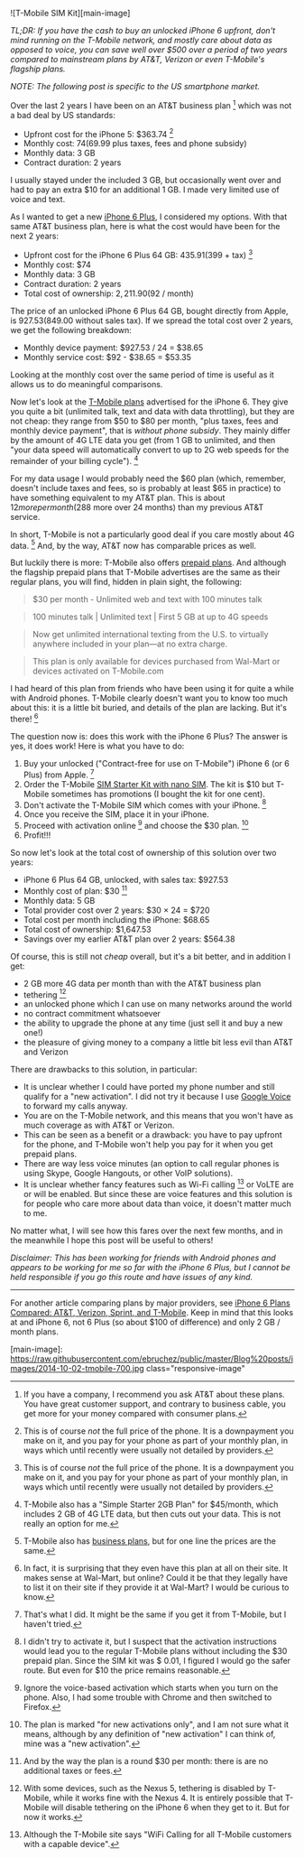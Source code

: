 ![T-Mobile SIM Kit][main-image]

*TL;DR: If you have the cash to buy an unlocked iPhone 6 upfront, don't mind running on the T-Mobile network, and mostly care about data as opposed to voice, you can save well over $500 over a period of two years compared to mainstream plans by AT&T, Verizon or even T-Mobile's flagship plans.*

*NOTE: The following post is specific to the US smartphone market.*

Over the last 2 years I have been on an AT&T business plan [^business] which was not a bad deal by US standards:

- Upfront cost for the iPhone 5: $363.74 [^subsidy]
- Monthly cost: $74 ($69.99 plus taxes, fees and phone subsidy)
- Monthly data: 3 GB
- Contract duration: 2 years

I usually stayed under the included 3 GB, but occasionally went over and had to pay an extra $10 for an additional 1 GB. I made very limited use of voice and text.

As I wanted to get a new [iPhone 6 Plus](http://blog.bruchez.name/2014/09/rationalizing-iphone-6-plus.html), I considered my options. With that same AT&T business plan, here is what the cost would have been for the next 2 years:

- Upfront cost for the iPhone 6 Plus 64 GB: $435.91 ($399 + tax) [^subsidy]
- Monthly cost: $74
- Monthly data: 3 GB
- Contract duration: 2 years
- Total cost of ownership: $2,211.90 ($92 / month)

The price of an unlocked iPhone 6 Plus 64 GB, bought directly from Apple, is $927.53 ($849.00 without sales tax). If we spread the total cost over 2 years, we get the following breakdown:

- Monthly device payment: $927.53 / 24 = $38.65
- Monthly service cost: $92 - $38.65 = $53.35

Looking at the monthly cost over the same period of time is useful as it allows us to do meaningful comparisons.

Now let's look at the [T-Mobile plans](http://www.t-mobile.com/cell-phone-plans/individual.html) advertised for the iPhone 6. They give you quite a bit (unlimited talk, text and data with data throttling), but they are not cheap: they range from $50 to $80 per month, "plus taxes, fees and monthly device payment", that is *without phone subsidy*. They mainly differ by the amount of 4G LTE data you get (from 1 GB to unlimited, and then "your data speed will automatically convert to up to 2G web speeds for the remainder of your billing cycle"). [^starter]

For my data usage I would probably need the $60 plan (which, remember, doesn't include taxes and fees, so is probably at least $65 in practice) to have something equivalent to my AT&T plan. This is about $12 more per month ($288 more over 24 months) than my previous AT&T service.

In short, T-Mobile is not a particularly good deal if you care mostly about 4G data. [^tmo-business] And, by the way, AT&T now has comparable prices as well.

But luckily there is more: T-Mobile also offers [prepaid plans](http://prepaid-phones.t-mobile.com/prepaid-plans). And although the flagship prepaid plans that T-Mobile advertises are the same as their regular plans, you will find, hidden in plain sight, the following:

> $30 per month - Unlimited web and text with 100 minutes talk

> 100 minutes talk | Unlimited text | First 5 GB at up to 4G speeds

> Now get unlimited international texting from the U.S. to virtually anywhere included in your plan—at no extra charge.

> This plan is only available for devices purchased from Wal-Mart or devices activated on T-Mobile.com

I had heard of this plan from friends who have been using it for quite a while with Android phones. T-Mobile clearly doesn't want you to know too much about this: it is a little bit buried, and details of the plan are lacking. But it's there! [^surprising]

The question now is: does this work with the iPhone 6 Plus? The answer is yes, it does work! Here is what you have to do:

1. Buy your unlocked ("Contract-free for use on T-Mobile") iPhone 6 (or 6 Plus) from Apple. [^apple-tmo]
1. Order the T-Mobile [SIM Starter Kit with nano SIM](http://prepaid-phones.t-mobile.com/prepaid-phone/T-Mobile-Nano-SIM-Card-Prepaid). The kit is $10 but T-Mobile sometimes has promotions (I bought the kit for one cent).
1. Don't activate the T-Mobile SIM which comes with your iPhone. [^included-sim]
1. Once you receive the SIM, place it in your iPhone.
1. Proceed with activation online [^voice-activation] and choose the $30 plan. [^new-activation]
1. Profit!!!

So now let's look at the total cost of ownership of this solution over two years:

- iPhone 6 Plus 64 GB, unlocked, with sales tax: $927.53
- Monthly cost of plan: $30 [^thirty]
- Monthly data: 5 GB
- Total provider cost over 2 years: $30 × 24 = $720
- Total cost per month including the iPhone: $68.65
- Total cost of ownership: $1,647.53
- Savings over my earlier AT&T plan over 2 years: $564.38

Of course, this is still not *cheap* overall, but it's a bit better, and in addition I get:

- 2 GB more 4G data per month than with the AT&T business plan
- tethering [^tethering]
- an unlocked phone which I can use on many networks around the world
- no contract commitment whatsoever
- the ability to upgrade the phone at any time (just sell it and buy a new one!)
- the pleasure of giving money to a company a little bit less evil than AT&T and Verizon

There are drawbacks to this solution, in particular:

- It is unclear whether I could have ported my phone number and still qualify for a "new activation". I did not try it because I use [Google Voice](https://support.google.com/voice/answer/115061?hl=en) to forward my calls anyway.
- You are on the T-Mobile network, and this means that you won't have as much coverage as with AT&T or Verizon.
- This can be seen as a benefit or a drawback: you have to pay upfront for the phone, and T-Mobile won't help you pay for it when you get prepaid plans.
- There are way less voice minutes (an option to call regular phones is using Skype, Google Hangouts, or other VoIP solutions).
- It is unclear whether fancy features such as Wi-Fi calling [^wifi] or VoLTE are or will be enabled. But since these are voice features and this solution is for people who care more about data than voice, it doesn't matter much to me.

No matter what, I will see how this fares over the next few months, and in the meanwhile I hope this post will be useful to others!

*Disclaimer: This has been working for friends with Android phones and appears to be working for me so far with the iPhone 6 Plus, but I cannot be held responsible if you go this route and have issues of any kind.*

---

For another article comparing plans by major providers, see [iPhone 6 Plans Compared: AT&T, Verizon, Sprint, and T-Mobile](https://www.yahoo.com/tech/iphone-6-plans-compared-at-t-verizon-sprint-and-97601904249.html). Keep in mind that this looks at and iPhone 6, not 6 Plus (so about $100 of difference) and only 2 GB / month plans.

[^business]: If you have a company, I recommend you ask AT&T about these plans. You have great customer support, and contrary to business cable, you get more for your money compared with consumer plans.

[^apple-tmo]: That's what I did. It might be the same if you get it from T-Mobile, but I haven't tried.

[^included-sim]: I didn't try to activate it, but I suspect that the activation instructions would lead you to the regular T-Mobile plans without including the $30 prepaid plan. Since the SIM kit was $ 0.01, I figured I would go the safer route. But even for $10 the price remains reasonable.

[^voice-activation]: Ignore the voice-based activation which starts when you turn on the phone. Also, I had some trouble with Chrome and then switched to Firefox.

[^new-activation]: The plan is marked "for new activations only", and I am not sure what it means, although by any definition of "new activation" I can think of, mine was a "new activation".

[^tmo-business]: T-Mobile also has [business plans](https://business.t-mobile.com/plans), but for one line the prices are the same.

[^subsidy]: This is of course *not* the full price of the phone. It is a downpayment you make on it, and you pay for your phone as part of your monthly plan, in ways which until recently were usually not detailed by providers.

[^thirty]: And by the way the plan is a round $30 per month: there is are no additional taxes or fees.

[^tethering]: With some devices, such as the Nexus 5, tethering is disabled by T-Mobile, while it works fine with the Nexus 4. It is entirely possible that T-Mobile will disable tethering on the iPhone 6 when they get to it. But for now it works.

[^wifi]: Although the T-Mobile site says "WiFi Calling for all T-Mobile customers with a capable device".

[^starter]: T-Mobile also has a "Simple Starter 2GB Plan" for $45/month, which includes 2 GB of 4G LTE data, but then cuts out your data. This is not really an option for me.

[^surprising]:  In fact, it is surprising that they even have this plan at all on their site. It makes sense at Wal-Mart, but online? Could it be that they legally have to list it on their site if they provide it at Wal-Mart? I would be curious to know.

[main-image]: https://raw.githubusercontent.com/ebruchez/public/master/Blog%20posts/images/2014-10-02-tmobile-700.jpg class="responsive-image"